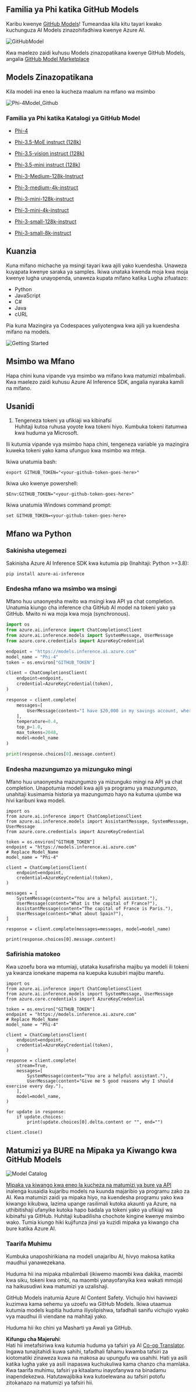 <!--
CO_OP_TRANSLATOR_METADATA:
{
  "original_hash": "fb67a08b9fc911a10ed58081fadef416",
  "translation_date": "2025-05-09T08:56:57+00:00",
  "source_file": "md/01.Introduction/02/02.GitHubModel.md",
  "language_code": "sw"
}
-->
## Familia ya Phi katika GitHub Models

Karibu kwenye [GitHub Models](https://github.com/marketplace/models)! Tumeandaa kila kitu tayari kwako kuchunguza AI Models zinazohifadhiwa kwenye Azure AI.

![GitHubModel](../../../../../translated_images/GitHub_ModelCatalog.4fc858ab26afe64c43f5e423ad0c5c733878bb536fdb027a5bcf1f80c41b0633.sw.png)

Kwa maelezo zaidi kuhusu Models zinazopatikana kwenye GitHub Models, angalia [GitHub Model Marketplace](https://github.com/marketplace/models)

## Models Zinazopatikana

Kila modeli ina eneo la kucheza maalum na mfano wa msimbo

![Phi-4Model_Github](../../../../../translated_images/GitHub_ModelPlay.998e294f6ee69c3ca174c880b32af9feec4221d0d787de899ad9bb2da3b58981.sw.png)

### Familia ya Phi katika Katalogi ya GitHub Model

- [Phi-4](https://github.com/marketplace/models/azureml/Phi-4)

- [Phi-3.5-MoE instruct (128k)](https://github.com/marketplace/models/azureml/Phi-3-5-MoE-instruct)

- [Phi-3.5-vision instruct (128k)](https://github.com/marketplace/models/azureml/Phi-3-5-vision-instruct)

- [Phi-3.5-mini instruct (128k)](https://github.com/marketplace/models/azureml/Phi-3-5-mini-instruct)

- [Phi-3-Medium-128k-Instruct](https://github.com/marketplace/models/azureml/Phi-3-medium-128k-instruct)

- [Phi-3-medium-4k-instruct](https://github.com/marketplace/models/azureml/Phi-3-medium-4k-instruct)

- [Phi-3-mini-128k-instruct](https://github.com/marketplace/models/azureml/Phi-3-mini-128k-instruct)

- [Phi-3-mini-4k-instruct](https://github.com/marketplace/models/azureml/Phi-3-mini-4k-instruct)

- [Phi-3-small-128k-instruct](https://github.com/marketplace/models/azureml/Phi-3-small-128k-instruct)

- [Phi-3-small-8k-instruct](https://github.com/marketplace/models/azureml/Phi-3-small-8k-instruct)

## Kuanzia

Kuna mifano michache ya msingi tayari kwa ajili yako kuendesha. Unaweza kuyapata kwenye saraka ya samples. Ikiwa unataka kwenda moja kwa moja kwenye lugha unayopenda, unaweza kupata mifano katika Lugha zifuatazo:

- Python
- JavaScript
- C#
- Java
- cURL

Pia kuna Mazingira ya Codespaces yaliyotengwa kwa ajili ya kuendesha mifano na models.

![Getting Started](../../../../../translated_images/GitHub_ModelGetStarted.b4b839a081583da39bc976c2f0d8ac4603d3b8c23194b16cc9e0a1014f5611d0.sw.png)


## Msimbo wa Mfano

Hapa chini kuna vipande vya msimbo wa mifano kwa matumizi mbalimbali. Kwa maelezo zaidi kuhusu Azure AI Inference SDK, angalia nyaraka kamili na mifano.

## Usanidi

1. Tengeneza tokeni ya ufikiaji wa kibinafsi  
Huhitaji kutoa ruhusa yoyote kwa tokeni hiyo. Kumbuka tokeni itatumwa kwa huduma ya Microsoft.

Ili kutumia vipande vya msimbo hapa chini, tengeneza variable ya mazingira kuweka tokeni yako kama ufunguo kwa msimbo wa mteja.

Ikiwa unatumia bash:  
```
export GITHUB_TOKEN="<your-github-token-goes-here>"
```  
Ikiwa uko kwenye powershell:  

```
$Env:GITHUB_TOKEN="<your-github-token-goes-here>"
```  

Ikiwa unatumia Windows command prompt:  

```
set GITHUB_TOKEN=<your-github-token-goes-here>
```  

## Mfano wa Python

### Sakinisha utegemezi  
Sakinisha Azure AI Inference SDK kwa kutumia pip (Inahitaji: Python >=3.8):

```
pip install azure-ai-inference
```  
### Endesha mfano wa msimbo wa msingi

Mfano huu unaonyesha mwito wa msingi kwa API ya chat completion. Unatumia kiungo cha inference cha GitHub AI model na tokeni yako ya GitHub. Mwito ni wa moja kwa moja (synchronous).

```python
import os
from azure.ai.inference import ChatCompletionsClient
from azure.ai.inference.models import SystemMessage, UserMessage
from azure.core.credentials import AzureKeyCredential

endpoint = "https://models.inference.ai.azure.com"
model_name = "Phi-4"
token = os.environ["GITHUB_TOKEN"]

client = ChatCompletionsClient(
    endpoint=endpoint,
    credential=AzureKeyCredential(token),
)

response = client.complete(
    messages=[
        UserMessage(content="I have $20,000 in my savings account, where I receive a 4% profit per year and payments twice a year. Can you please tell me how long it will take for me to become a millionaire? Also, can you please explain the math step by step as if you were explaining it to an uneducated person?"),
    ],
    temperature=0.4,
    top_p=1.0,
    max_tokens=2048,
    model=model_name
)

print(response.choices[0].message.content)
```

### Endesha mazungumzo ya mizunguko mingi

Mfano huu unaonyesha mazungumzo ya mizunguko mingi na API ya chat completion. Unapotumia modeli kwa ajili ya programu ya mazungumzo, unahitaji kusimamia historia ya mazungumzo hayo na kutuma ujumbe wa hivi karibuni kwa modeli.

```
import os
from azure.ai.inference import ChatCompletionsClient
from azure.ai.inference.models import AssistantMessage, SystemMessage, UserMessage
from azure.core.credentials import AzureKeyCredential

token = os.environ["GITHUB_TOKEN"]
endpoint = "https://models.inference.ai.azure.com"
# Replace Model_Name
model_name = "Phi-4"

client = ChatCompletionsClient(
    endpoint=endpoint,
    credential=AzureKeyCredential(token),
)

messages = [
    SystemMessage(content="You are a helpful assistant."),
    UserMessage(content="What is the capital of France?"),
    AssistantMessage(content="The capital of France is Paris."),
    UserMessage(content="What about Spain?"),
]

response = client.complete(messages=messages, model=model_name)

print(response.choices[0].message.content)
```

### Safirishia matokeo

Kwa uzoefu bora wa mtumiaji, utataka kusafirisha majibu ya modeli ili tokeni ya kwanza ionekane mapema na kuepuka kusubiri majibu marefu.

```
import os
from azure.ai.inference import ChatCompletionsClient
from azure.ai.inference.models import SystemMessage, UserMessage
from azure.core.credentials import AzureKeyCredential

token = os.environ["GITHUB_TOKEN"]
endpoint = "https://models.inference.ai.azure.com"
# Replace Model_Name
model_name = "Phi-4"

client = ChatCompletionsClient(
    endpoint=endpoint,
    credential=AzureKeyCredential(token),
)

response = client.complete(
    stream=True,
    messages=[
        SystemMessage(content="You are a helpful assistant."),
        UserMessage(content="Give me 5 good reasons why I should exercise every day."),
    ],
    model=model_name,
)

for update in response:
    if update.choices:
        print(update.choices[0].delta.content or "", end="")

client.close()
```

## Matumizi ya BURE na Mipaka ya Kiwango kwa GitHub Models

![Model Catalog](../../../../../translated_images/GitHub_Model.0c2abb992151c5407046e2b763af51505ff709f04c0950785e0300fdc8c55a0c.sw.png)

[Mipaka ya kiwango kwa eneo la kucheza na matumizi ya bure ya API](https://docs.github.com/en/github-models/prototyping-with-ai-models#rate-limits) inalenga kusaidia kujaribu models na kuunda majaribio ya programu zako za AI. Kwa matumizi zaidi ya mipaka hiyo, na kuendesha programu yako kwa kiwango kikubwa, lazima upange rasilimali kutoka akaunti ya Azure, na uthibitishaji ufanyike kutoka hapo badala ya tokeni yako ya ufikiaji wa kibinafsi ya GitHub. Huhitaji kubadilisha chochote kingine kwenye msimbo wako. Tumia kiungo hiki kujifunza jinsi ya kuzidi mipaka ya kiwango cha bure katika Azure AI.

### Taarifa Muhimu

Kumbuka unaposhirikiana na modeli unajaribu AI, hivyo makosa katika maudhui yanawezekana.

Huduma hii ina mipaka mbalimbali (ikiwemo maombi kwa dakika, maombi kwa siku, tokeni kwa ombi, na maombi yanayofanyika kwa wakati mmoja) na haikusudiwi kwa matumizi ya uzalishaji.

GitHub Models inatumia Azure AI Content Safety. Vichujio hivi haviwezi kuzimwa kama sehemu ya uzoefu wa GitHub Models. Ikiwa utaamua kutumia models kupitia huduma iliyolipishwa, tafadhali sanifu vichujio vyako vya maudhui ili viendane na mahitaji yako.

Huduma hii iko chini ya Masharti ya Awali ya GitHub.

**Kifungu cha Majeruhi**:  
Hati hii imetafsiriwa kwa kutumia huduma ya tafsiri ya AI [Co-op Translator](https://github.com/Azure/co-op-translator). Ingawa tunajitahidi kuwa sahihi, tafadhali fahamu kwamba tafsiri za kiotomatiki zinaweza kuwa na makosa au upungufu wa usahihi. Hati ya asili katika lugha yake ya asili inapaswa kuchukuliwa kama chanzo cha mamlaka. Kwa taarifa muhimu, tafsiri ya kitaalamu inayofanywa na binadamu inapendekezwa. Hatutawajibika kwa kutoelewana au tafsiri potofu zitokanazo na matumizi ya tafsiri hii.